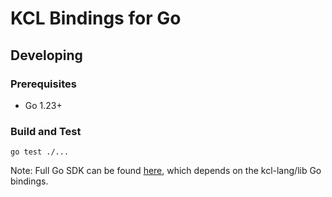 # KCL Bindings for Go

## Developing

### Prerequisites

+ Go 1.23+

### Build and Test

```shell
go test ./...
```

Note: Full Go SDK can be found [here](https://github.com/kcl-lang/kcl-go), which depends on the kcl-lang/lib Go bindings.

